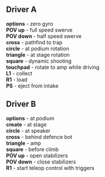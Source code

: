 ## Driver A

**options** - zero gyro <br>
**POV up** - full speed swerve <br>
**POV down** - half speed swerve <br>
**cross** - pathfind to trap <br>
**circle** - at podium rotation <br>
**triangle** - at stage rotation <br>
**square** - dynamic shooting <br>
**touchpad** - rotate to amp while driving <br>
**L1** - collect <br>
**R1** - load <br>
**PS** - eject from intake <br>

## Driver B

**options** - at podium <br>
**create** - at stage <br>
**circle** - at speaker <br>
**cross** - behind defence bot <br>
**triangle** - amp <br>
**square** - before climb <br>
**POV up** - open stabilizers <br>
**POV down** - close stabilizers <br>
**R1** - start teleop control with triggers